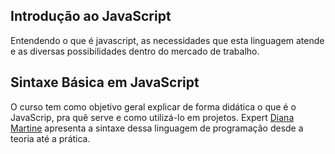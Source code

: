 ## Introdução ao JavaScript
  Entendendo o que é javascript, as necessidades que esta linguagem atende e as diversas possibilidades dentro do mercado de trabalho.

## Sintaxe Básica em JavaScript
  O curso tem como objetivo geral explicar de forma didática o que é o JavaScrip, pra quê serve e como utilizá-lo em projetos. Expert [Diana Martine](https://www.linkedin.com/in/dianamartine/) apresenta a sintaxe dessa linguagem de programação desde a teoria até a prática.
